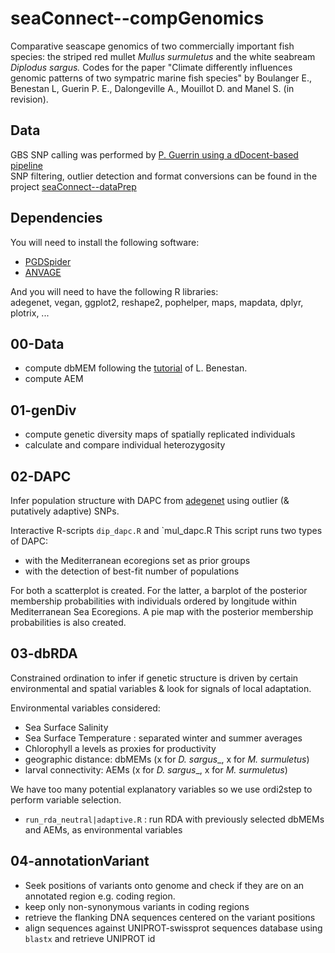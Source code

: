 # seaConnect--compGenomics

Comparative seascape genomics of two commercially important fish species: the striped red mullet _Mullus surmuletus_ and the white seabream _Diplodus sargus._
Codes for the paper "Climate differently influences genomic patterns of two sympatric marine fish species" by Boulanger E., Benestan L, Guerin P. E., Dalongeville A., Mouillot D. and Manel S. (in revision).

## Data
GBS SNP calling was performed by [P. Guerrin using a dDocent-based pipeline](https://github.com/Grelot/seaConnect--dDocent)    
SNP filtering, outlier detection and format conversions can be found in the project [seaConnect--dataPrep](https://github.com/eboulanger/seaConnect--dataPrep)      


## Dependencies
You will need to install the following software:  
- [PGDSpider](http://www.cmpg.unibe.ch/software/PGDSpider/) 
- [ANVAGE](https://github.com/Grelot/anvage)

And you will need to have the following R libraries:  
adegenet, vegan, ggplot2, reshape2, pophelper, maps, mapdata, dplyr, plotrix, ...

## 00-Data
- compute dbMEM following the [tutorial](https://github.com/laurabenestan/Moran-Eigenvector-Maps-MEMs) of L. Benestan.
- compute AEM

## 01-genDiv
- compute genetic diversity maps of spatially replicated individuals
- calculate and compare individual heterozygosity

## 02-DAPC

Infer population structure with DAPC from [adegenet](http://adegenet.r-forge.r-project.org/files/tutorial-dapc.pdf) using outlier (& putatively adaptive) SNPs.

Interactive R-scripts `dip_dapc.R` and `mul_dapc.R
This script runs two types of DAPC:  
- with the Mediterranean ecoregions set as prior groups
- with the detection of best-fit number of populations  

For both a scatterplot is created. 
For the latter, a barplot of the posterior membership probabilities with individuals ordered by longitude within Mediterranean Sea Ecoregions.
A pie map with the posterior membership probabilities is also created.

## 03-dbRDA

Constrained ordination to infer if genetic structure is driven by certain 
environmental and spatial  variables & look for signals of local adaptation.

Environmental variables considered:  
- Sea Surface Salinity  
- Sea Surface Temperature : separated winter and summer averages
- Chlorophyll a levels as proxies for productivity
- geographic distance: dbMEMs (x for _D. sargus__, x for _M. surmuletus_)  
- larval connectivity: AEMs   (x for _D. sargus__, x for _M. surmuletus_)  

We have too many potential explanatory variables so we use ordi2step to perform variable selection.
- `run_rda_neutral|adaptive.R` : run RDA with previously selected dbMEMs and AEMs, as environmental variables

## 04-annotationVariant

- Seek positions of variants onto genome and check if they are on an annotated region e.g.  coding region. 
- keep only non-synonymous variants in coding regions
- retrieve the flanking DNA sequences centered on the variant positions 
- align sequences against UNIPROT-swissprot sequences database using `blastx` and retrieve UNIPROT id

